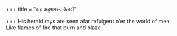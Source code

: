 +++
title = "०३ अदृश्रमस्य केतवो"

+++
His herald rays are seen afar refulgent o'er the world of men,  
     Like flames of fire that burn and blaze.